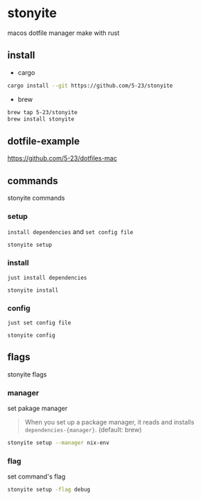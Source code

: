 # stonyite
macos dotfile manager make with rust


## install

- cargo
```bash
cargo install --git https://github.com/5-23/stonyite
```

- brew
```bash
brew tap 5-23/stonyite
brew install stonyite
```


## dotfile-example
https://github.com/5-23/dotfiles-mac

## commands
stonyite commands

### setup
`install dependencies` and `set config file`
```
stonyite setup
```

### install
`just install dependencies`
```
stonyite install
```


### config
`just set config file`
```
stonyite config
```


## flags
stonyite flags

### manager
set pakage manager
> When you set up a package manager, it reads and installs `dependencies-{manager}`. (default: brew)

```bash
stonyite setup --manager nix-env
```


### flag
set command's flag
```bash
stonyite setup -flag debug
```
